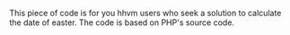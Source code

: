 
This piece of code is for you hhvm users who seek a solution to calculate the date of easter.
The code is based on PHP's source code.
